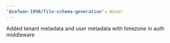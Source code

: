 ```yaml
---
'@safwan-1998/file-schema-generation': minor
---
```


Added tenant metadata and user metadata with timezone in auth middleware